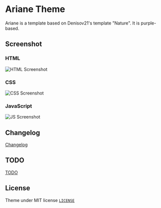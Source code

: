 # Ariane Theme
Ariane is a template based on Denisov21's template "Nature". It is purple-based.

## Screenshot

### HTML

![HTML Screenshot](https://github.com/erknrio/ariane-theme/blob/master/screenshots/html.jpg)

### CSS

![CSS Screenshot](https://github.com/erknrio/ariane-theme/blob/master/screenshots/css.jpg)

### JavaScript

![JS Screenshot](https://github.com/erknrio/ariane-theme/blob/master/screenshots/js.jpg)

## Changelog

[Changelog](https://github.com/erknrio/ariane-theme/blob/master/CHANGELOG.md)


## TODO

[TODO](https://github.com/erknrio/ariane-theme/blob/master/TODO.md)

## License

Theme under MIT license [`LICENSE`](LICENSE)
